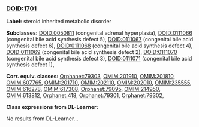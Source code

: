 
### [DOID:1701](http://purl.obolibrary.org/obo/DOID_1701)
**Label:** steroid inherited metabolic disorder

**Subclasses:** [DOID:0050811](http://purl.obolibrary.org/obo/DOID_0050811) (congenital adrenal hyperplasia), [DOID:0111066](http://purl.obolibrary.org/obo/DOID_0111066) (congenital bile acid synthesis defect 5), [DOID:0111067](http://purl.obolibrary.org/obo/DOID_0111067) (congenital bile acid synthesis defect 6), [DOID:0111068](http://purl.obolibrary.org/obo/DOID_0111068) (congenital bile acid synthesis defect 4), [DOID:0111069](http://purl.obolibrary.org/obo/DOID_0111069) (congenital bile acid synthesis defect 2), [DOID:0111070](http://purl.obolibrary.org/obo/DOID_0111070) (congenital bile acid synthesis defect 3), [DOID:0111071](http://purl.obolibrary.org/obo/DOID_0111071) (congenital bile acid synthesis defect 1), 

**Corr. equiv. classes:** [Orphanet:79303](http://www.orpha.net/ORDO/Orphanet_79303), [OMIM:201910](http://purl.obolibrary.org/obo/OMIM_201910), [OMIM:201810](http://purl.obolibrary.org/obo/OMIM_201810), [OMIM:607765](http://purl.obolibrary.org/obo/OMIM_607765), [OMIM:201710](http://purl.obolibrary.org/obo/OMIM_201710), [OMIM:202110](http://purl.obolibrary.org/obo/OMIM_202110), [OMIM:202010](http://purl.obolibrary.org/obo/OMIM_202010), [OMIM:235555](http://purl.obolibrary.org/obo/OMIM_235555), [OMIM:616278](http://purl.obolibrary.org/obo/OMIM_616278), [OMIM:617308](http://purl.obolibrary.org/obo/OMIM_617308), [Orphanet:79095](http://www.orpha.net/ORDO/Orphanet_79095), [OMIM:214950](http://purl.obolibrary.org/obo/OMIM_214950), [OMIM:613812](http://purl.obolibrary.org/obo/OMIM_613812), [Orphanet:418](http://www.orpha.net/ORDO/Orphanet_418), [Orphanet:79301](http://www.orpha.net/ORDO/Orphanet_79301), [Orphanet:79302](http://www.orpha.net/ORDO/Orphanet_79302), 

**Class expressions from DL-Learner:**

No results from DL-Learner...



